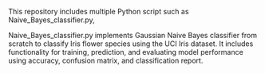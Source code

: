 This repository includes multiple Python script such as Naive_Bayes_classifier.py,

Naive_Bayes_classifier.py implements Gaussian Naive Bayes classifier from scratch to classify Iris flower species using the UCI Iris dataset. It includes functionality for training, prediction, and evaluating model performance using accuracy, confusion matrix, and classification report.
